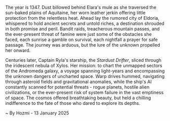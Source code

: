 
The year is 1347.  Dust billowed behind Elara's mule as she traversed the sun-baked plains of Aquitaine, her worn leather jerkin offering little protection from the relentless heat.  Ahead lay the rumored city of Eldoria, whispered to hold ancient secrets and untold riches, a destination shrouded in both promise and peril.  Bandit raids, treacherous mountain passes, and the ever-present threat of famine were just some of the obstacles she faced, each sunrise a gamble on survival, each nightfall a prayer for safe passage. The journey was arduous, but the lure of the unknown propelled her onward.

Centuries later, Captain Ryla's starship, the *Stardust Drifter*, sliced through the iridescent nebula of Xylos.  Her mission: to chart the unmapped sectors of the Andromeda galaxy, a voyage spanning light-years and encompassing the unknown dangers of uncharted space.  Warp drives hummed, navigating through asteroid fields and gravitational anomalies, while the ship's AI constantly scanned for potential threats - rogue planets, hostile alien civilizations, or the ever-present risk of system failure in the vast emptiness of space.  The cosmos offered breathtaking beauty, but held a chilling indifference to the fate of those who dared to explore its depths.

~ By Hozmi - 13 January 2025
